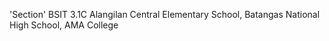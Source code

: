
'Section'
BSIT 3.1C
Alangilan Central Elementary School, 
Batangas National High School, 
AMA College
